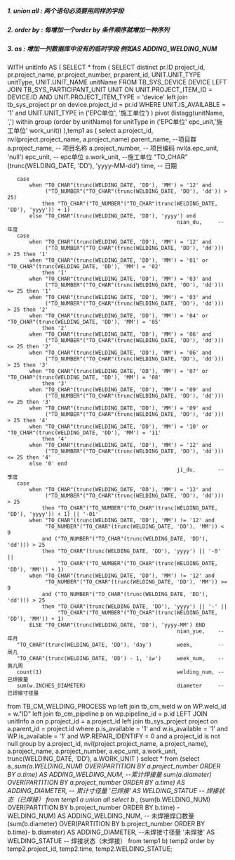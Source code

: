 ##### 1. union all : 两个语句必须要用同样的字段
##### 2. order by  : 每增加一个order by 条件顺序就增加一种序列
##### 3. as        : 增加一列数据库中没有的临时字段 例如AS ADDING_WELDING_NUM
WITH unitInfo AS (
    SELECT *
    from (
        SELECT distinct pr.ID          project_id,
                        pr.project_name,
                        pr.project_number,
                        pr.parent_id,
                        UNIT.UNIT_TYPE unitType,
                        UNIT.UNIT_NAME unitName
        FROM TB_SYS_DEVICE DEVICE
                 LEFT JOIN TB_SYS_PARTICIPANT_UNIT UNIT
                           ON UNIT.PROJECT_ITEM_ID = DEVICE.ID AND UNIT.PROJECT_ITEM_TYPE = 'device'
                 left join tb_sys_project pr on device.project_id = pr.id
        WHERE UNIT.IS_AVAILABLE = '1'
          and UNIT.UNIT_TYPE in ('EPC单位', '施工单位')
    ) pivot (listagg(unitName, ',') within group (order by unitName) for unitType in ('EPC单位' epc_unit,'施工单位' work_unit))
),temp1 as (
    select a.project_id,
       nvl(project.project_name, a.project_name)          parent_name, --项目群
       a.project_name,                                                 -- 项目名称
       a.project_number,                                               -- 项目编码
       nvl(a.epc_unit, 'null')                            epc_unit,    -- epc单位
       a.work_unit,                                                    --施工单位
       "TO_CHAR"(trunc(WELDING_DATE, 'DD'), 'yyyy-MM-dd') time,        -- 日期

       case
           when "TO_CHAR"(trunc(WELDING_DATE, 'DD'), 'MM') = '12' and
                ("TO_NUMBER"("TO_CHAR"(trunc(WELDING_DATE, 'DD'), 'dd')) > 25)
               then "TO_CHAR"("TO_NUMBER"("TO_CHAR"(trunc(WELDING_DATE, 'DD'), 'yyyy')) + 1)
           else "TO_CHAR"(trunc(WELDING_DATE, 'DD'), 'yyyy') end
                                                          nian_du,     -- 年度
       case
           when "TO_CHAR"(trunc(WELDING_DATE, 'DD'), 'MM') = '12' and
                ("TO_NUMBER"("TO_CHAR"(trunc(WELDING_DATE, 'DD'), 'dd'))) > 25 then '1'
           when "TO_CHAR"(trunc(WELDING_DATE, 'DD'), 'MM') = '01' or "TO_CHAR"(trunc(WELDING_DATE, 'DD'), 'MM') = '02'
               then '1'
           when "TO_CHAR"(trunc(WELDING_DATE, 'DD'), 'MM') = '03' and
                ("TO_NUMBER"("TO_CHAR"(trunc(WELDING_DATE, 'DD'), 'dd'))) <= 25 then '1'
           when "TO_CHAR"(trunc(WELDING_DATE, 'DD'), 'MM') = '03' and
                ("TO_NUMBER"("TO_CHAR"(trunc(WELDING_DATE, 'DD'), 'dd'))) > 25 then '2'
           when "TO_CHAR"(trunc(WELDING_DATE, 'DD'), 'MM') = '04' or "TO_CHAR"(trunc(WELDING_DATE, 'DD'), 'MM') = '05'
               then '2'
           when "TO_CHAR"(trunc(WELDING_DATE, 'DD'), 'MM') = '06' and
                ("TO_NUMBER"("TO_CHAR"(trunc(WELDING_DATE, 'DD'), 'dd'))) <= 25 then '2'
           when "TO_CHAR"(trunc(WELDING_DATE, 'DD'), 'MM') = '06' and
                ("TO_NUMBER"("TO_CHAR"(trunc(WELDING_DATE, 'DD'), 'dd'))) > 25 then '3'
           when "TO_CHAR"(trunc(WELDING_DATE, 'DD'), 'MM') = '07' or "TO_CHAR"(trunc(WELDING_DATE, 'DD'), 'MM') = '08'
               then '3'
           when "TO_CHAR"(trunc(WELDING_DATE, 'DD'), 'MM') = '09' and
                ("TO_NUMBER"("TO_CHAR"(trunc(WELDING_DATE, 'DD'), 'dd'))) <= 25 then '3'
           when "TO_CHAR"(trunc(WELDING_DATE, 'DD'), 'MM') = '09' and
                ("TO_NUMBER"("TO_CHAR"(trunc(WELDING_DATE, 'DD'), 'dd'))) > 25 then '4'
           when "TO_CHAR"(trunc(WELDING_DATE, 'DD'), 'MM') = '10' or "TO_CHAR"(trunc(WELDING_DATE, 'DD'), 'MM') = '11'
               then '4'
           when "TO_CHAR"(trunc(WELDING_DATE, 'DD'), 'MM') = '12' and
                ("TO_NUMBER"("TO_CHAR"(trunc(WELDING_DATE, 'DD'), 'dd'))) <= 25 then '4'
           else '0' end
                                                          ji_du,       -- 季度
       case
           when "TO_CHAR"(trunc(WELDING_DATE, 'DD'), 'MM') = '12' and
                ("TO_NUMBER"("TO_CHAR"(trunc(WELDING_DATE, 'DD'), 'dd'))) > 25
               then "TO_CHAR"("TO_NUMBER"("TO_CHAR"(trunc(WELDING_DATE, 'DD'), 'yyyy')) + 1) || '-01'
           when "TO_CHAR"(trunc(WELDING_DATE, 'DD'), 'MM') != '12' and
                "TO_NUMBER"("TO_CHAR"(trunc(WELDING_DATE, 'DD'), 'MM')) < 9
               and ("TO_NUMBER"("TO_CHAR"(trunc(WELDING_DATE, 'DD'), 'dd'))) > 25
               then "TO_CHAR"(trunc(WELDING_DATE, 'DD'), 'yyyy') || '-0' ||
                    "TO_CHAR"("TO_NUMBER"("TO_CHAR"(trunc(WELDING_DATE, 'DD'), 'MM')) + 1)
           when "TO_CHAR"(trunc(WELDING_DATE, 'DD'), 'MM') != '12' and
                "TO_NUMBER"("TO_CHAR"(trunc(WELDING_DATE, 'DD'), 'MM')) >= 9
               and ("TO_NUMBER"("TO_CHAR"(trunc(WELDING_DATE, 'DD'), 'dd'))) > 25
               then "TO_CHAR"(trunc(WELDING_DATE, 'DD'), 'yyyy') || '-' ||
                    "TO_CHAR"("TO_NUMBER"("TO_CHAR"(trunc(WELDING_DATE, 'DD'), 'MM')) + 1)
           ELSE "TO_CHAR"(trunc(WELDING_DATE, 'DD'), 'yyyy-MM') END
                                                          nian_yue,    -- 年月
       "TO_CHAR"(trunc(WELDING_DATE, 'DD'), 'day')        week,        -- 周几
       "TO_CHAR"(trunc(WELDING_DATE, 'DD') - 1, 'iw')     week_num,    -- 第几周
       count(1)                                           welding_num, -- 已焊接量
       sum(w.INCHES_DIAMETER)                             diameter     -- 已焊接寸径量
from TB_CM_WELDING_PROCESS wp
         left join tb_cm_weld w on WP.weld_id = w."ID"
         left join tb_cm_pipeline p on wp.pipeline_id = p.id
         LEFT JOIN unitInfo a on p.project_id = a.project_id
         left join tb_sys_project project on a.parent_id = project.id
where p.is_available = '1'
  and w.is_available = '1'
  and WP.is_available = '1'
  and WP.REPAIR_IDENTIFY = 0
  and a.project_id is not null
group by a.project_id, nvl(project.project_name, a.project_name), a.project_name, a.project_number, a.epc_unit,
         a.work_unit, trunc(WELDING_DATE, 'DD'), a.WORK_UNIT
)
select * from
(select a.*,sum(a.WELDING_NUM) OVER(PARTITION BY a.project_number ORDER BY a.time) AS ADDING_WELDING_NUM, --累计焊接量
       sum(a.diameter) OVER(PARTITION BY a.project_number ORDER BY a.time) AS ADDING_DIAMETER, -- 累计寸径量
       '已焊接' AS WELDING_STATUE -- 焊接状态（已焊接）
 from temp1 a
union all
select b.*,
    (sum(b.WELDING_NUM) OVER(PARTITION BY b.project_number ORDER BY b.time) - WELDING_NUM) AS ADDING_WELDING_NUM, -- 未焊接焊口数量
     (sum(b.diameter) OVER(PARTITION BY b.project_number ORDER BY b.time)- b.diameter) AS ADDING_DIAMETER, --未焊接寸径量
       '未焊接' AS WELDING_STATUE -- 焊接状态（未焊接）
 from temp1 b) temp2
order by temp2.project_id, temp2.time, temp2.WELDING_STATUE;
